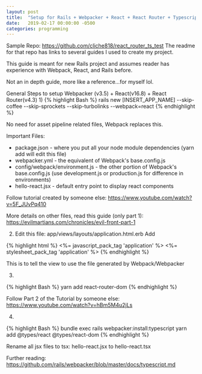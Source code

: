 ```yaml
---
layout: post
title:  "Setup for Rails + Webpacker + React + React Router + Typescript"
date:   2019-02-17 00:00:00 -0500
categories: programming
---
```


Sample Repo: https://github.com/cliche818/react_router_ts_test
The readme for that repo has links to several guides I used to create my project.

This guide is meant for new Rails project and assumes reader has experience with Webpack, React, and Rails before.

Not an in depth guide, more like a reference...for myself lol.

General Steps to setup Webpacker (v3.5) + React(v16.8) + React Router(v4.3)
1) 
{% highlight Bash %}
rails new [INSERT_APP_NAME] --skip-coffee --skip-sprockets --skip-turbolinks --webpack=react
{% endhighlight %}

No need for asset pipeline related files, Webpack replaces this.

Important Files:

- package.json - where you put all your node module dependencies (yarn add will edit this file)
- webpacker.yml - the equivalent of Webpack's base.config.js
- config/webpack/environment.js - the other portion of Webpack's base.config.js (use development.js or production.js for difference in environments)
- hello-react.jsx - default entry point to display react components

Follow tutorial created by someone else: <https://www.youtube.com/watch?v=5F_JUvPq410>

More details on other files, read this guide (only part 1): <https://evilmartians.com/chronicles/evil-front-part-1>

2) Edit this file:  app/views/layouts/application.html.erb
Add

{% highlight html %}
  <%= javascript_pack_tag 'application' %>
  <%= stylesheet_pack_tag 'application' %>
{% endhighlight %}

This is to tell the view to use the file generated by Webpack/Webpacker

3) 
{% highlight Bash %}
yarn add react-router-dom
{% endhighlight %}


Follow Part 2 of the Tutorial by someone else: <https://www.youtube.com/watch?v=hBm5M4u2jLs>

4)
{% highlight Bash %}
bundle exec rails webpacker:install:typescript
yarn add @types/react @types/react-dom
{% endhighlight %}

Rename all jsx files to tsx: hello-react.jsx to hello-react.tsx

Further reading: https://github.com/rails/webpacker/blob/master/docs/typescript.md